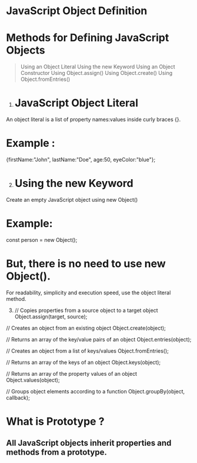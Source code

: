 # JavaScript Object Definition 
# Methods for Defining JavaScript Objects
> Using an Object Literal
> Using the new Keyword
> Using an Object Constructor
> Using Object.assign()
> Using Object.create()
> Using Object.fromEntries()

1. # JavaScript Object Literal
An object literal is a list of property names:values inside curly braces {}.
# Example :
{firstName:"John", lastName:"Doe", age:50, eyeColor:"blue"};

2. # Using the new Keyword
Create an empty JavaScript object using new Object()
# Example:
  const person = new Object();
# But, there is no need to use new Object().
For readability, simplicity and execution speed, use the object literal method.


3. // Copies properties from a source object to a target object
Object.assign(target, source);

// Creates an object from an existing object
Object.create(object);

// Returns an array of the key/value pairs of an object
Object.entries(object);

// Creates an object from a list of keys/values
Object.fromEntries();

// Returns an array of the keys of an object
Object.keys(object);

// Returns an array of the property values of an object
Object.values(object);

// Groups object elements according to a function
Object.groupBy(object, callback);


# What is Prototype ? 
## All JavaScript objects inherit properties and methods from a prototype.

